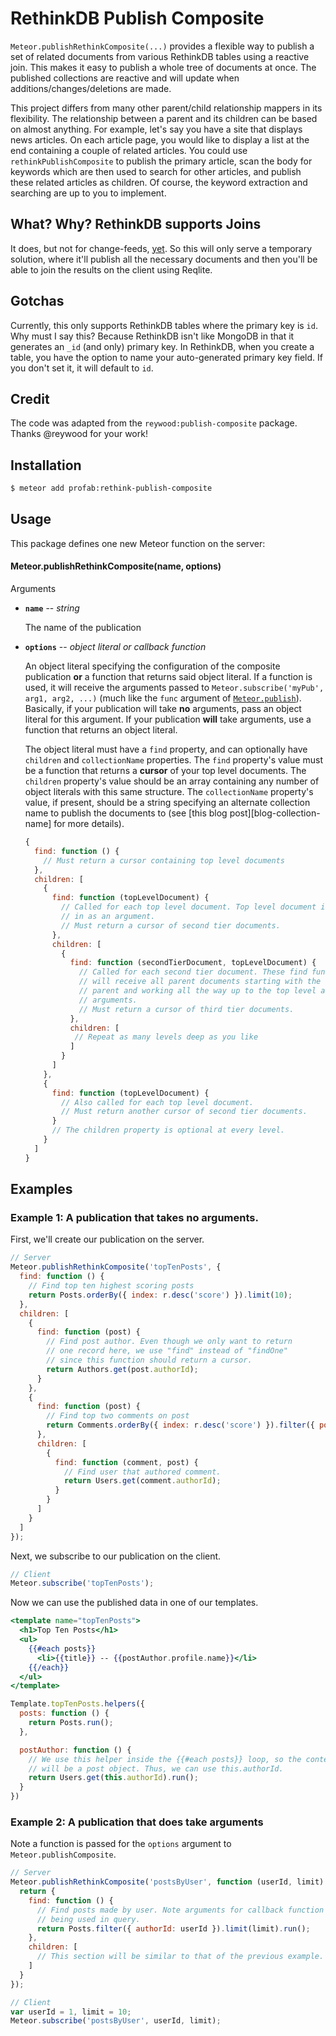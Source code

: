 RethinkDB Publish Composite
========================

`Meteor.publishRethinkComposite(...)` provides a flexible way to publish a set of related documents from various RethinkDB tables using a reactive join. This makes it easy to publish a whole tree of documents at once. The published collections are reactive and will update when additions/changes/deletions are made.

This project differs from many other parent/child relationship mappers in its flexibility. The relationship between a parent and its children can be based on almost anything. For example, let's say you have a site that displays news articles. On each article page, you would like to display a list at the end containing a couple of related articles. You could use `rethinkPublishComposite` to publish the primary article, scan the body for keywords which are then used to search for other articles, and publish these related articles as children. Of course, the keyword extraction and searching are up to you to implement.

## What? Why? RethinkDB supports Joins

It does, but not for change-feeds, [yet](https://github.com/rethinkdb/rethinkdb/issues/3997). So this will only serve a temporary solution, where it'll publish all the necessary documents and then you'll be able to join the results on the client using Reqlite.

## Gotchas

Currently, this only supports RethinkDB tables where the primary key is `id`. Why must I say this? Because RethinkDB isn't like MongoDB in that it generates an `_id` (and only) primary key. In RethinkDB, when you create a table, you have the option to name your auto-generated primary key field. If you don't set it, it will default to `id`.

## Credit

The code was adapted from the `reywood:publish-composite` package. Thanks @reywood for your work!

## Installation

```sh
$ meteor add profab:rethink-publish-composite
```

## Usage

This package defines one new Meteor function on the server:

#### Meteor.publishRethinkComposite(name, options)

Arguments

* **`name`** -- *string*

    The name of the publication

* **`options`** -- *object literal or callback function*

    An object literal specifying the configuration of the composite publication **or** a function that returns said object literal. If a function is used, it will receive the arguments passed to `Meteor.subscribe('myPub', arg1, arg2, ...)` (much like the `func` argument of [`Meteor.publish`](http://docs.meteor.com/#meteor_publish)). Basically, if your publication will take **no** arguments, pass an object literal for this argument. If your publication **will** take arguments, use a function that returns an object literal.

    The object literal must have a `find` property, and can optionally have `children` and `collectionName` properties. The `find` property's value must be a function that returns a **cursor** of your top level documents. The `children` property's value should be an array containing any number of object literals with this same structure. The `collectionName` property's value, if present, should be a string specifying an alternate collection name to publish the documents to (see [this blog post][blog-collection-name] for more details).

    ```javascript
    {
      find: function () {
        // Must return a cursor containing top level documents
      },
      children: [
        {
          find: function (topLevelDocument) {
            // Called for each top level document. Top level document is passed
            // in as an argument.
            // Must return a cursor of second tier documents.
          },
          children: [
            {
              find: function (secondTierDocument, topLevelDocument) {
                // Called for each second tier document. These find functions
                // will receive all parent documents starting with the nearest
                // parent and working all the way up to the top level as
                // arguments.
                // Must return a cursor of third tier documents.
              },
              children: [
               // Repeat as many levels deep as you like
              ]
            }
          ]
        },
        {
          find: function (topLevelDocument) {
            // Also called for each top level document.
            // Must return another cursor of second tier documents.
          }
          // The children property is optional at every level.
        }
      ]
    }
    ```


## Examples

### Example 1: A publication that takes **no** arguments.

First, we'll create our publication on the server.

```javascript
// Server
Meteor.publishRethinkComposite('topTenPosts', {
  find: function () {
    // Find top ten highest scoring posts
    return Posts.orderBy({ index: r.desc('score') }).limit(10);
  },
  children: [
    {
      find: function (post) {
        // Find post author. Even though we only want to return
        // one record here, we use "find" instead of "findOne"
        // since this function should return a cursor.
        return Authors.get(post.authorId);
      }
    },
    {
      find: function (post) {
        // Find top two comments on post
        return Comments.orderBy({ index: r.desc('score') }).filter({ postId: post.id }).limit(2);
      },
      children: [
        {
          find: function (comment, post) {
            // Find user that authored comment.
            return Users.get(comment.authorId);
          }
        }
      ]
    }
  ]
});
```

Next, we subscribe to our publication on the client.

```javascript
// Client
Meteor.subscribe('topTenPosts');
```

Now we can use the published data in one of our templates.

```handlebars
<template name="topTenPosts">
  <h1>Top Ten Posts</h1>
  <ul>
    {{#each posts}}
      <li>{{title}} -- {{postAuthor.profile.name}}</li>
    {{/each}}
  </ul>
</template>
```

```javascript
Template.topTenPosts.helpers({
  posts: function () {
    return Posts.run();
  },

  postAuthor: function () {
    // We use this helper inside the {{#each posts}} loop, so the context
    // will be a post object. Thus, we can use this.authorId.
    return Users.get(this.authorId).run();
  }
})
```

### Example 2: A publication that **does** take arguments

Note a function is passed for the `options` argument to `Meteor.publishComposite`.

```javascript
// Server
Meteor.publishRethinkComposite('postsByUser', function (userId, limit) {
  return {
    find: function () {
      // Find posts made by user. Note arguments for callback function
      // being used in query.
      return Posts.filter({ authorId: userId }).limit(limit).run();
    },
    children: [
      // This section will be similar to that of the previous example.
    ]
  }
});
```

```javascript
// Client
var userId = 1, limit = 10;
Meteor.subscribe('postsByUser', userId, limit);
```